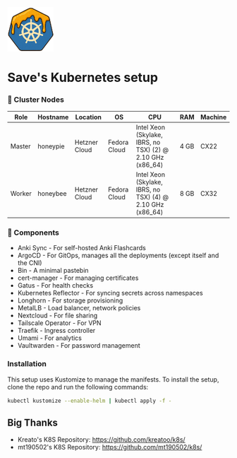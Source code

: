 <img src="https://raw.githubusercontent.com/saveside/k8s/refs/heads/main/assets/honey-k8s.png" height="100">

# Save's Kubernetes setup

### 🐝 Cluster Nodes

| Role      | Hostname        | Location     | OS       | CPU  | RAM   | Machine |
|-----------|------------------|----------------|--------------------------|------|-------|-------------------|
| Master    | honeypie        | Hetzner Cloud   | Fedora Cloud     | Intel Xeon (Skylake, IBRS, no TSX) (2) @ 2.10 GHz (x86_64)| 4 GB | CX22  |
| Worker    | honeybee        | Hetzner Cloud   | Fedora Cloud     | Intel Xeon (Skylake, IBRS, no TSX) (4) @ 2.10 GHz (x86_64) | 8 GB | CX32 |


### 🍯 Components

- Anki Sync - For self-hosted Anki Flashcards
- ArgoCD - For GitOps, manages all the deployments (except itself and the CNI)
- Bin - A minimal pastebin
- cert-manager - For managing certificates
- Gatus - For health checks
- Kubernetes Reflector - For syncing secrets across namespaces
- Longhorn - For storage provisioning
- MetalLB - Load balancer, network policies
- Nextcloud - For file sharing
- Tailscale Operator - For VPN
- Traefik - Ingress controller
- Umami - For analytics
- Vaultwarden - For password management

### Installation

This setup uses Kustomize to manage the manifests. To install the setup, clone the repo and run the following commands:

```bash
kubectl kustomize --enable-helm | kubectl apply -f -
```

## Big Thanks

- Kreato's K8S Repository: <https://github.com/kreatoo/k8s/>
- mt190502's K8S Repository: <https://github.com/mt190502/k8s/>
